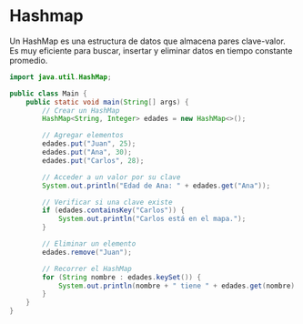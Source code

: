 # Hashmap

Un HashMap es una estructura de datos que almacena pares clave-valor. Es muy eficiente para buscar, insertar y eliminar datos en tiempo constante promedio.

```java
import java.util.HashMap;

public class Main {
    public static void main(String[] args) {
        // Crear un HashMap
        HashMap<String, Integer> edades = new HashMap<>();

        // Agregar elementos
        edades.put("Juan", 25);
        edades.put("Ana", 30);
        edades.put("Carlos", 28);

        // Acceder a un valor por su clave
        System.out.println("Edad de Ana: " + edades.get("Ana"));

        // Verificar si una clave existe
        if (edades.containsKey("Carlos")) {
            System.out.println("Carlos está en el mapa.");
        }

        // Eliminar un elemento
        edades.remove("Juan");

        // Recorrer el HashMap
        for (String nombre : edades.keySet()) {
            System.out.println(nombre + " tiene " + edades.get(nombre) + " años.");
        }
    }
}
```
